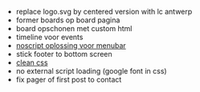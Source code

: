 * replace logo.svg by centered version with lc antwerp
* former boards op board pagina
* board opschonen met custom html
* timeline voor events
* [noscript oplossing voor menubar](https://github.com/twbs/bootstrap/issues/15786)
* stick footer to bottom screen
* [clean css](https://github.com/purifycss/purifycss)
* no external script loading (google font in css)
* fix pager of first post to contact
